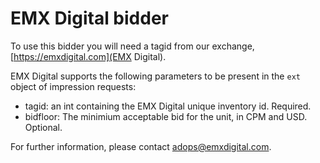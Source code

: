 # EMX Digital bidder

To use this bidder you will need a tagid from our exchange, [https://emxdigital.com](EMX Digital).

EMX Digital supports the following parameters to be present in the `ext` object of impression requests:

- tagid: an int containing the EMX Digital unique inventory id. Required.
- bidfloor: The minimium acceptable bid for the unit, in CPM and USD. Optional.

For further information, please contact adops@emxdigital.com.

